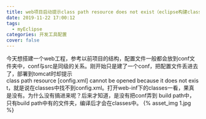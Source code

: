 ```yaml
---
title: web项目启动提示class path resource does not exist（eclipse构建classes）
date: 2019-11-22 17:00:12
tags: 
  - myEclipse
categories: 开发工具配置
cover: false
---
```

今天想搭建一个web工程，参考以前项目的结构，配置文件一般都会放到conf文件夹中，conf与src是同级的关系。刚开始只是建了一个conf，把配置文件丢进去了，部署到tomcat时却提示class path resource [config.xml] cannot be opened because it does not exist，就是说在classes中找不到config.xml。打开web-inf下的classes一看，果真是没有。为什么没有搞进来呢？后来才知道，是没有把conf弄到 build path中，只有build path中有的文件夹，编译后才会在classes中。
{% asset_img 1.jpg %}

